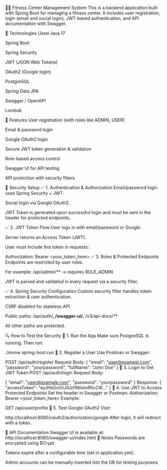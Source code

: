 🏋️‍♂️ Fitness Center Management System
This is a backend application built with Spring Boot for managing a fitness center. It includes user registration, login (email and social login), JWT-based authentication, and API documentation with Swagger.

📁 Technologies Used
Java 17

Spring Boot

Spring Security

JWT (JSON Web Tokens)

OAuth2 (Google login)

PostgreSQL

Spring Data JPA

Swagger / OpenAPI

Lombok

🚀 Features
User registration (with roles like ADMIN, USER)

Email & password login

Google OAuth2 login

Secure JWT token generation & validation

Role-based access control

Swagger UI for API testing

API protection with security filters

🔐 Security Setup
✅ 1. Authentication & Authorization
Email/password login uses Spring Security + JWT.

Social login via Google OAuth2.

JWT Token is generated upon successful login and must be sent in the header for protected endpoints.

✅ 2. JWT Token Flow
User logs in with email/password or Google.

Server returns an Access Token (JWT).

User must include this token in requests:

Authorization: Bearer <your_token_here>
✅ 3. Roles & Protected Endpoints
Endpoints are restricted by user roles.

For example: /api/admin/** → requires ROLE_ADMIN

JWT is parsed and validated in every request via a security filter.

✅ 4. Spring Security Configuration
Custom security filter handles token extraction & user authentication.

CSRF disabled for stateless API.

Public paths: /api/auth/**, /swagger-ui/**, /v3/api-docs/**

All other paths are protected.

🔍 How to Test the Security
🔨 1. Run the App
Make sure PostgreSQL is running. Then run:

./mvnw spring-boot:run
🔐 2. Register a User
Use Postman or Swagger:


POST /api/auth/register
Request Body:
{
  "email": "user@example.com",
  "password": "yourpassword",
  "fullName": "John Doe"
}
🔐 3. Login to Get JWT Token
POST /api/auth/login
Request Body:

{
  "email": "user@example.com",
  "password": "yourpassword"
}
Response:
{
  "accessToken": "eyJhbGciOiJIUzI1NiIsInR5cCI6..."
}
🔐 4. Use JWT to Access Protected Endpoints
Set the header in Swagger or Postman:
Authorization: Bearer <your_token_here>
Example:

GET /api/user/profile
🔐 5. Test Google OAuth2
Visit:

http://localhost:8080/oauth2/authorization/google
After login, it will redirect with a token.

🧪 API Documentation
Swagger UI is available at:
http://localhost:8080/swagger-ui/index.html
🧠 Notes
Passwords are encrypted using BCrypt.

Tokens expire after a configurable time (set in application.yml).

Admin accounts can be manually inserted into the DB for testing purposes.
